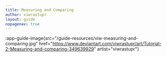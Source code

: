 ```yaml
---
title: Measuring and Comparing
author: viwrastupr
layout: guide
nopagenav: true
---
```


:app-guide-image{src="/guide-resources/viw-measuring-and-comparing.jpg" href="https://www.deviantart.com/viwrastupr/art/Tutorial-2-Measuring-and-comparing-349639929" artist="viwrastupr"}
